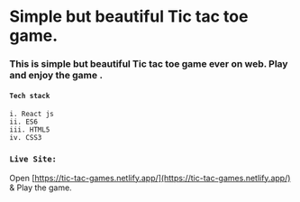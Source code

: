 # Simple but beautiful Tic tac toe game.

### This is simple but beautiful Tic tac toe game ever on web. Play and enjoy the game .

#### `Tech stack `
    i. React js
    ii. ES6
    iii. HTML5
    iv. CSS3

### `Live Site:`

Open [https://tic-tac-games.netlify.app/](https://tic-tac-games.netlify.app/) & Play the game. 

